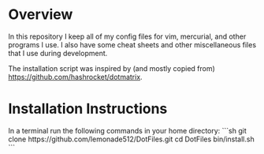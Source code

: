 <h1>Overview</h1>
In this repository I keep all of my config files for vim, mercurial, and other
programs I use. I also have some cheat sheets and other miscellaneous files
that I use during development.

The installation script was inspired by (and mostly copied from) https://github.com/hashrocket/dotmatrix.

<h1>Installation Instructions</h1>
In a terminal run the following commands in your home directory:
```sh
git clone https://github.com/lemonade512/DotFiles.git
cd DotFiles
bin/install.sh
```
